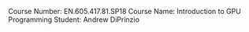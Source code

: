 Course Number: EN.605.417.81.SP18
Course Name: Introduction to GPU Programming
Student: Andrew DiPrinzio
